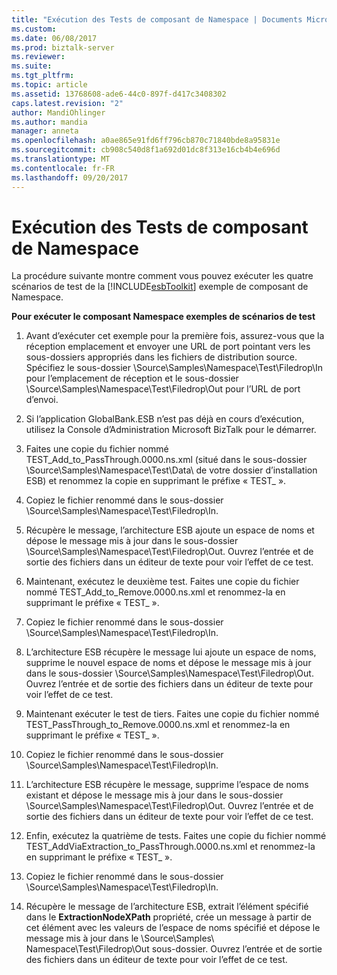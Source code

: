 ```yaml
---
title: "Exécution des Tests de composant de Namespace | Documents Microsoft"
ms.custom: 
ms.date: 06/08/2017
ms.prod: biztalk-server
ms.reviewer: 
ms.suite: 
ms.tgt_pltfrm: 
ms.topic: article
ms.assetid: 13768608-ade6-44c0-897f-d417c3408302
caps.latest.revision: "2"
author: MandiOhlinger
ms.author: mandia
manager: anneta
ms.openlocfilehash: a0ae865e91fd6ff796cb870c71840bde8a95831e
ms.sourcegitcommit: cb908c540d8f1a692d01dc8f313e16cb4b4e696d
ms.translationtype: MT
ms.contentlocale: fr-FR
ms.lasthandoff: 09/20/2017
---
```

# <a name="running-the-namespace-component-tests"></a>Exécution des Tests de composant de Namespace
La procédure suivante montre comment vous pouvez exécuter les quatre scénarios de test de la [!INCLUDE[esbToolkit](../includes/esbtoolkit-md.md)] exemple de composant de Namespace.  
  
 **Pour exécuter le composant Namespace exemples de scénarios de test**  
  
1.  Avant d’exécuter cet exemple pour la première fois, assurez-vous que la réception emplacement et envoyer une URL de port pointant vers les sous-dossiers appropriés dans les fichiers de distribution source. Spécifiez le sous-dossier \Source\Samples\Namespace\Test\Filedrop\In pour l’emplacement de réception et le sous-dossier \Source\Samples\Namespace\Test\Filedrop\Out pour l’URL de port d’envoi.  
  
2.  Si l’application GlobalBank.ESB n’est pas déjà en cours d’exécution, utilisez la Console d’Administration Microsoft BizTalk pour le démarrer.  
  
3.  Faites une copie du fichier nommé TEST_Add_to_PassThrough.0000.ns.xml (situé dans le sous-dossier \Source\Samples\Namespace\Test\Data\ de votre dossier d’installation ESB) et renommez la copie en supprimant le préfixe « TEST_ ».  
  
4.  Copiez le fichier renommé dans le sous-dossier \Source\Samples\Namespace\Test\Filedrop\In.  
  
5.  Récupère le message, l’architecture ESB ajoute un espace de noms et dépose le message mis à jour dans le sous-dossier \Source\Samples\Namespace\Test\Filedrop\Out. Ouvrez l’entrée et de sortie des fichiers dans un éditeur de texte pour voir l’effet de ce test.  
  
6.  Maintenant, exécutez le deuxième test. Faites une copie du fichier nommé TEST_Add_to_Remove.0000.ns.xml et renommez-la en supprimant le préfixe « TEST_ ».  
  
7.  Copiez le fichier renommé dans le sous-dossier \Source\Samples\Namespace\Test\Filedrop\In.  
  
8.  L’architecture ESB récupère le message lui ajoute un espace de noms, supprime le nouvel espace de noms et dépose le message mis à jour dans le sous-dossier \Source\Samples\Namespace\Test\Filedrop\Out. Ouvrez l’entrée et de sortie des fichiers dans un éditeur de texte pour voir l’effet de ce test.  
  
9. Maintenant exécuter le test de tiers. Faites une copie du fichier nommé TEST_PassThrough_to_Remove.0000.ns.xml et renommez-la en supprimant le préfixe « TEST_ ».  
  
10. Copiez le fichier renommé dans le sous-dossier \Source\Samples\Namespace\Test\Filedrop\In.  
  
11. L’architecture ESB récupère le message, supprime l’espace de noms existant et dépose le message mis à jour dans le sous-dossier \Source\Samples\Namespace\Test\Filedrop\Out. Ouvrez l’entrée et de sortie des fichiers dans un éditeur de texte pour voir l’effet de ce test.  
  
12. Enfin, exécutez la quatrième de tests. Faites une copie du fichier nommé TEST_AddViaExtraction_to_PassThrough.0000.ns.xml et renommez-la en supprimant le préfixe « TEST_ ».  
  
13. Copiez le fichier renommé dans le sous-dossier \Source\Samples\Namespace\Test\Filedrop\In.  
  
14. Récupère le message de l’architecture ESB, extrait l’élément spécifié dans le **ExtractionNodeXPath** propriété, crée un message à partir de cet élément avec les valeurs de l’espace de noms spécifié et dépose le message mis à jour dans le \Source\Samples\ Namespace\Test\Filedrop\Out sous-dossier. Ouvrez l’entrée et de sortie des fichiers dans un éditeur de texte pour voir l’effet de ce test.